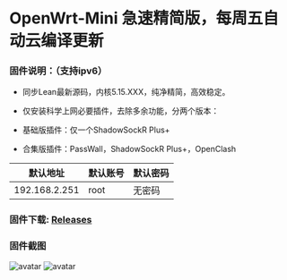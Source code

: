 # OpenWrt-Mini  急速精简版，每周五自动云编译更新

### 固件说明：（支持ipv6）

 - 同步Lean最新源码，内核5.15.XXX，纯净精简，高效稳定。

 - 仅安装科学上网必要插件，去除多余功能，分两个版本：

 - 基础版插件：仅一个ShadowSockR Plus+

 - 合集版插件：PassWall，ShadowSockR Plus+，OpenClash

| 默认地址  | 默认账号 | 默认密码 |
| ---- | ---- | ---- |
| 192.168.2.251 | root | 无密码 |

### 固件下载:   [Releases](https://github.com/Bigdog-007/OpenWrt-Mini/releases) 

### 固件截图

![avatar](https://github.com/Bigdog-007/OpenWrt-Mini/blob/main/op1.jpg)
![avatar](https://github.com/Bigdog-007/OpenWrt-Mini/blob/main/op2.jpg)
